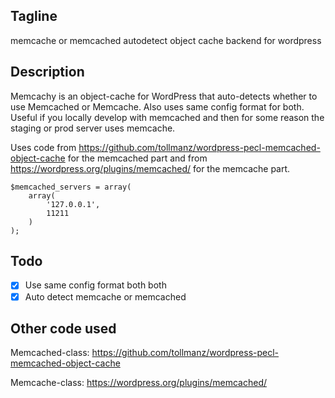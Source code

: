 
## Tagline

memcache or memcached autodetect object cache backend for wordpress

## Description

Memcachy is an object-cache for WordPress that auto-detects whether to use Memcached or Memcache.
Also uses same config format for both. Useful if you locally develop with memcached and then for some reason the staging or prod server uses memcache.

Uses code from https://github.com/tollmanz/wordpress-pecl-memcached-object-cache for the memcached part and from https://wordpress.org/plugins/memcached/ for the memcache part.

    $memcached_servers = array(
        array(
            '127.0.0.1',
            11211
        )
    );


## Todo

- [x] Use same config format both both
- [x] Auto detect memcache or memcached

## Other code used

Memcached-class:
https://github.com/tollmanz/wordpress-pecl-memcached-object-cache

Memcache-class:
https://wordpress.org/plugins/memcached/

